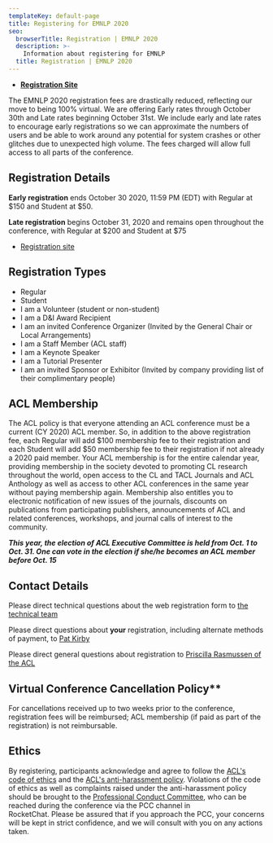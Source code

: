 ```yaml
---
templateKey: default-page
title: Registering for EMNLP 2020
seo:
  browserTitle: Registration | EMNLP 2020
  description: >-
    Information about registering for EMNLP
  title: Registration | EMNLP 2020
---
```


* **[Registration Site](https://aclweb.org/conference/virtual-emnlp-2020-conference-registration/)**

The EMNLP 2020 registration fees are drastically reduced, reflecting our
move to being 100% virtual. We are offering Early rates through October
30th and Late rates beginning October 31st. We include early and late
rates to encourage early registrations so we can approximate the numbers
of users and be able to work around any potential for system crashes or
other glitches due to unexpected high volume. The fees charged will
allow full access to all parts of the conference.

## Registration Details

**Early registration** ends October 30 2020, 11:59 PM (EDT) with Regular
at \$150 and Student at \$50.

**Late registration** begins October 31, 2020 and remains open
throughout the conference, with Regular at \$200 and Student at \$75

* [Registration site](https://aclweb.org/conference/virtual-emnlp-2020-conference-registration/)

## Registration Types

-   Regular
-   Student
-   I am a Volunteer (student or non-student)
-   I am a D&I Award Recipient
-   I am an invited Conference Organizer (Invited by the General Chair
    or Local Arrangements)
-   I am a Staff Member (ACL staff)
-   I am a Keynote Speaker
-   I am a Tutorial Presenter
-   I am an invited Sponsor or Exhibitor (Invited by company providing
    list of their complimentary people)

## ACL Membership

The ACL policy is that everyone attending an ACL conference must be a
current (CY 2020) ACL member. So, in addition to the above registration
fee, each Regular will add \$100 membership fee to their registration
and each Student will add \$50 membership fee to their registration if
not already a 2020 paid member. Your ACL membership is for the entire
calendar year, providing membership in the society devoted to promoting
CL research throughout the world, open access to the CL and TACL
Journals and ACL Anthology as well as access to other ACL conferences in
the same year without paying membership again. Membership also entitles
you to electronic notification of new issues of the journals, discounts
on publications from participating publishers, announcements of ACL and
related conferences, workshops, and journal calls of interest to the
community.

_**This year, the election of ACL Executive Committee is held from Oct.
1 to Oct. 31. One can vote in the election if she/he becomes an ACL
member before Oct. 15**_

## Contact Details

Please direct technical questions about the web registration form
to [the technical team](mailto:gibbs@agora-net.com)

Please direct questions about **your** registration, including alternate
methods of payment, to [Pat Kirby](mailto:acl.PatKirby@gmail.com) 

Please direct general questions about registration to [Priscilla
Rasmussen of the ACL](mailto:acl.rasmussen@gmail.com)

## Virtual Conference Cancellation Policy**

For cancellations received up to two weeks prior to the conference,
registration fees will be reimbursed; ACL membership (if paid as part of
the registration) is not reimbursable.

## Ethics 

By registering, participants acknowledge and agree to follow the [ACL's 
code of ethics](https://www.aclweb.org/portal/content/acl-code-ethics)
and the [ACL's anti-harassment 
policy](https://www.aclweb.org/adminwiki/index.php?title=Anti-Harassment_Policy). 
Violations of the code of ethics as well as complaints raised under the 
anti-harassment policy should be brought to the [Professional Conduct 
Committee](https://www.aclweb.org/adminwiki/index.php?title=Professional_Conduct_Committee),
who can be reached during the conference via the PCC channel in  
RocketChat. Please be assured that if you approach the PCC, your 
concerns will be kept in strict confidence, and we will consult with you 
on any actions taken.
